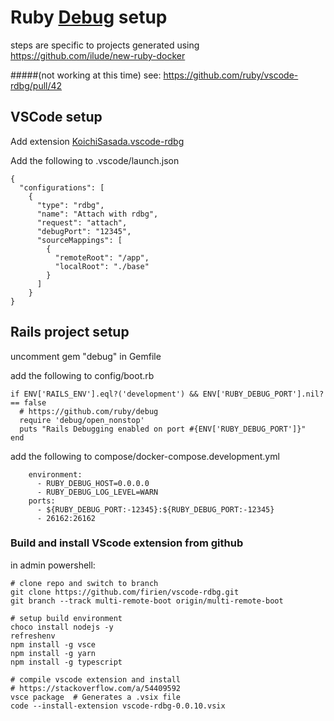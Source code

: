 # Ruby [Debug](https://github.com/ruby/debug) setup 
steps are specific to projects generated using https://github.com/ilude/new-ruby-docker

#####(not working at this time)
see: https://github.com/ruby/vscode-rdbg/pull/42

## VSCode setup

Add extension [KoichiSasada.vscode-rdbg](https://marketplace.visualstudio.com/items?itemName=KoichiSasada.vscode-rdbg)

Add the following to .vscode/launch.json
```
{
  "configurations": [
    {
      "type": "rdbg",
      "name": "Attach with rdbg",
      "request": "attach",
      "debugPort": "12345",
      "sourceMappings": [
        {
          "remoteRoot": "/app",
          "localRoot": "./base"
        }
      ]  
    }
}
```
## Rails project setup

uncomment gem "debug" in Gemfile 

add the following to config/boot.rb
```
if ENV['RAILS_ENV'].eql?('development') && ENV['RUBY_DEBUG_PORT'].nil? == false
  # https://github.com/ruby/debug
  require 'debug/open_nonstop'
  puts "Rails Debugging enabled on port #{ENV['RUBY_DEBUG_PORT']}"
end
```

add the following to compose/docker-compose.development.yml
```
    environment:
      - RUBY_DEBUG_HOST=0.0.0.0
      - RUBY_DEBUG_LOG_LEVEL=WARN
    ports:
      - ${RUBY_DEBUG_PORT:-12345}:${RUBY_DEBUG_PORT:-12345}
      - 26162:26162
```

### Build and install VScode extension from github


in admin powershell:
```
# clone repo and switch to branch
git clone https://github.com/firien/vscode-rdbg.git
git branch --track multi-remote-boot origin/multi-remote-boot

# setup build environment
choco install nodejs -y
refreshenv
npm install -g vsce
npm install -g yarn
npm install -g typescript

# compile vscode extension and install
# https://stackoverflow.com/a/54409592
vsce package  # Generates a .vsix file
code --install-extension vscode-rdbg-0.0.10.vsix
```